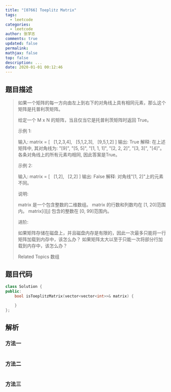 ```yaml
---
title: "[0766] Toeplitz Matrix"
tags:
  - leetcode
categories:
  - leetcode
author: 张学志
comments: true
updated: false
permalink:
mathjax: false
top: false
description: ...
date: 2020-01-01 00:12:46
---
```


## 题目描述

> 如果一个矩阵的每一方向由左上到右下的对角线上具有相同元素，那么这个矩阵是托普利茨矩阵。 
> 
> 给定一个 M x N 的矩阵，当且仅当它是托普利茨矩阵时返回 True。 
> 
> 示例 1: 
> 
> 输入: 
> matrix = [
>   [1,2,3,4],
>   [5,1,2,3],
>   [9,5,1,2]
> ]
> 输出: True
> 解释:
> 在上述矩阵中, 其对角线为:
> "[9]", "[5, 5]", "[1, 1, 1]", "[2, 2, 2]", "[3, 3]", "[4]"。
> 各条对角线上的所有元素均相同, 因此答案是True。
> 
> 
> 示例 2: 
> 
> 输入:
> matrix = [
>   [1,2],
>   [2,2]
> ]
> 输出: False
> 解释: 
> 对角线"[1, 2]"上的元素不同。
> 
> 
> 说明: 
> 
> 
> matrix 是一个包含整数的二维数组。 
> matrix 的行数和列数均在 [1, 20]范围内。 
> matrix[i][j] 包含的整数在 [0, 99]范围内。 
> 
> 
> 进阶: 
> 
> 
> 如果矩阵存储在磁盘上，并且磁盘内存是有限的，因此一次最多只能将一行矩阵加载到内存中，该怎么办？ 
> 如果矩阵太大以至于只能一次将部分行加载到内存中，该怎么办？ 
> 
> Related Topics 数组

## 题目代码

```cpp
class Solution {
public:
    bool isToeplitzMatrix(vector<vector<int>>& matrix) {
        
    }
};
```

## 解析

### 方法一

```cpp

```

### 方法二

```cpp

```

### 方法三

```cpp

```


